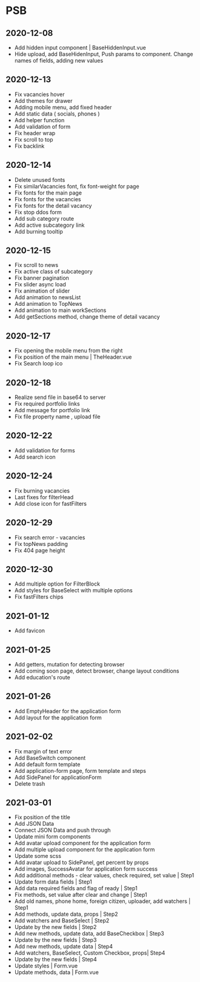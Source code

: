 # PSB

## 2020-12-08
* Add hidden input component | BaseHiddenInput.vue
* Hide upload, add BaseHidenInput, Push params to component. Change names of fields, adding new values

## 2020-12-13
* Fix vacancies hover
* Add themes for drawer
* Adding mobile menu, add fixed header
* Add static data ( socials, phones )
* Add helper function
* Add validation of form
* Fix header wrap
* Fix scroll to top
* Fix backlink

## 2020-12-14
* Delete unused fonts
* Fix similarVacancies font, fix font-weight for page
* Fix fonts for the main page
* Fix fonts for the vacancies
* Fix fonts for the detail vacancy
* Fix stop ddos form
* Add sub category route
* Add active subcategory link
* Add burning tooltip

## 2020-12-15
* Fix scroll to news
* Fix active class of subcategory
* Fix banner pagination
* Fix slider async load
* Fix animation of slider
* Add animation to newsList
* Add animation to TopNews
* Add animation to main workSections
* Add getSections method, change theme of detail vacancy

## 2020-12-17
* Fix opening the mobile menu from the right
* Fix position of the main menu | TheHeader.vue
* Fix Search loop ico

## 2020-12-18
* Realize send file in base64 to server
* Fix required portfolio links
* Add message for portfolio link
* Fix file property name , upload file

## 2020-12-22
* Add validation for forms
* Add search icon

## 2020-12-24
* Fix burning vacancies
* Last fixes for filterHead
* Add close icon for fastFilters

## 2020-12-29
* Fix search error - vacancies
* Fix topNews padding
* Fix 404 page height

## 2020-12-30
* Add multiple option for FilterBlock
* Add styles for BaseSelect with multiple options
* Fix fastFilters chips

## 2021-01-12
* Add favicon

## 2021-01-25
* Add getters, mutation for detecting browser
* Add coming soon page, detect browser, change layout conditions
* Add education's route

## 2021-01-26
* Add EmptyHeader for the application form
* Add layout for the application form

## 2021-02-02
* Fix margin of text error
* Add BaseSwitch component
* Add default form template
* Add application-form page, form template and steps
* Add SidePanel for applicationForm
* Delete trash

## 2021-03-01
* Fix position of the title
* Add JSON Data
* Connect JSON Data and push through
* Update mini form components
* Add avatar upload component for the application form
* Add multiple upload component for the application form
* Update some scss
* Add avatar upload to SidePanel, get percent by props
* Add images, SuccessAvatar for application form success
* Add additional methods - clear values, check required, set value | Step1
* Update form data fields | Step1
* Add data required fields and flag of ready | Step1
* Fix methods, set value after clear and change | Step1
* Add old names, phone home, foreign citizen, uploader, add watchers | Step1
* Add methods, update data, props | Step2
* Add watchers and BaseSelect | Step2
* Update by the new fields | Step2
* Add new methods, update data, add BaseCheckbox | Step3
* Update by the new fields | Step3
* Add new methods, update data | Step4
* Add watchers, BaseSelect, Custom Checkbox, props| Step4
* Update by the new fields | Step4
* Update styles | Form.vue
* Update methods, data | Form.vue
